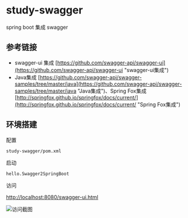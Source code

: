 # study-swagger #
spring boot 集成 swagger

## 参考链接 ##
- swagger-ui 集成 [https://github.com/swagger-api/swagger-ui](https://github.com/swagger-api/swagger-ui "swagger-ui集成")
- Java集成 [https://github.com/swagger-api/swagger-samples/tree/master/java](https://github.com/swagger-api/swagger-samples/tree/master/java "Java集成")、Spring Fox集成 [http://springfox.github.io/springfox/docs/current/](http://springfox.github.io/springfox/docs/current/ "Spring Fox集成")

## 环境搭建 ##
配置

    study-swagger/pom.xml
启动

    hello.Swagger2SpringBoot
访问

[http://localhost:8080/swagger-ui.html](http://localhost:8080/swagger-ui.html "访问地址")

![访问截图](https://github.com/bage2014/study/tree/master/study-swagger/src/main/webapp/resources/index.png)